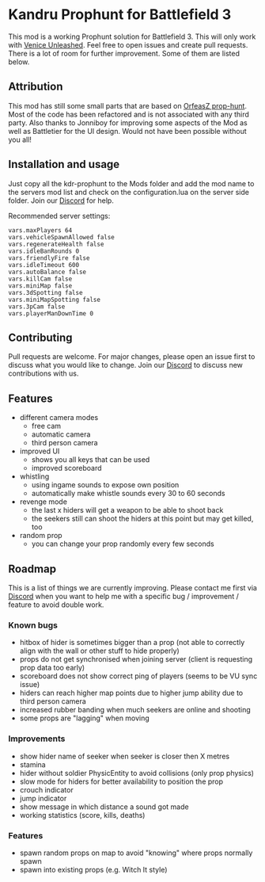 # Kandru Prophunt for Battlefield 3

This mod is a working Prophunt solution for Battlefield 3. This will only work with [Venice Unleashed](https://veniceunleashed.net). Feel free to open issues and create pull requests. There is a lot of room for further improvement. Some of them are listed below.

## Attribution
This mod has still some small parts that are based on [OrfeasZ prop-hunt](https://github.com/OrfeasZ/prop-hunt). Most of the code has been refactored and is not associated with any third party. Also thanks to Jonniboy for improving some aspects of the Mod as well as Battletier for the UI design. Would not have been possible without you all!

## Installation and usage

Just copy all the kdr-prophunt to the Mods folder and add the mod name to the servers mod list and check on the configuration.lua on the server side folder. Join our [Discord](https://discord.kandru.net) for help.

Recommended server settings:
```
vars.maxPlayers 64
vars.vehicleSpawnAllowed false
vars.regenerateHealth false
vars.idleBanRounds 0
vars.friendlyFire false
vars.idleTimeout 600
vars.autoBalance false
vars.killCam false
vars.miniMap false
vars.3dSpotting false
vars.miniMapSpotting false
vars.3pCam false
vars.playerManDownTime 0
```

## Contributing
Pull requests are welcome. For major changes, please open an issue first to discuss what you would like to change. Join our [Discord](https://discord.kandru.net) to discuss new contributions with us.

## Features
- different camera modes
  - free cam
  - automatic camera
  - third person camera
- improved UI
  - shows you all keys that can be used
  - improved scoreboard
- whistling
  - using ingame sounds to expose own position
  - automatically make whistle sounds every 30 to 60 seconds
- revenge mode
  - the last x hiders will get a weapon to be able to shoot back
  - the seekers still can shoot the hiders at this point but may get killed, too
- random prop
  - you can change your prop randomly every few seconds

## Roadmap
This is a list of things we are currently improving. Please contact me first via [Discord](https://discord.kandru.net) when you want to help me with a specific bug / improvement / feature to avoid double work.

### Known bugs
- hitbox of hider is sometimes bigger than a prop (not able to correctly align with the wall or other stuff to hide properly)
- props do not get synchronised when joining server (client is requesting prop data too early)
- scoreboard does not show correct ping of players (seems to be VU sync issue)
- hiders can reach higher map points due to higher jump ability due to third person camera
- increased rubber banding when much seekers are online and shooting
- some props are "lagging" when moving

### Improvements
- show hider name of seeker when seeker is closer then X metres
- stamina
- hider without soldier PhysicEntity to avoid collisions (only prop physics)
- slow mode for hiders for better availability to position the prop
- crouch indicator
- jump indicator
- show message in which distance a sound got made
- working statistics (score, kills, deaths)

### Features
- spawn random props on map to avoid "knowing" where props normally spawn
- spawn into existing props (e.g. Witch It style)